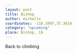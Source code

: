 ```yaml
---
layout: post
title: Bishop
author: michelle
coordinates: -118.3997,37.3614
category: "upcoming"
place: Bishop, CA
---
```


Back to climbing